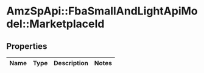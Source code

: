 # AmzSpApi::FbaSmallAndLightApiModel::MarketplaceId

## Properties
Name | Type | Description | Notes
------------ | ------------- | ------------- | -------------

